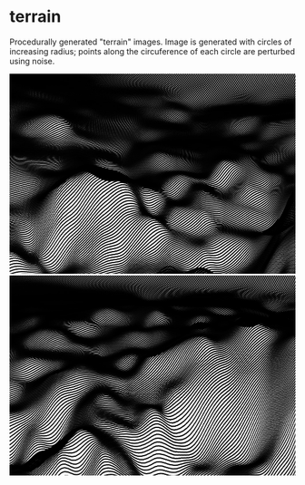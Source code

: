 # terrain
Procedurally generated "terrain" images. Image is generated with circles of increasing radius; 
points along the circuference of each circle are perturbed using noise.

![Example 1](https://github.com/irenarindos/terrain/blob/master/examples/terrain1.jpg?=300x)
![Example 2](https://github.com/irenarindos/terrain/blob/master/examples/terrain2.jpg?=300x)
